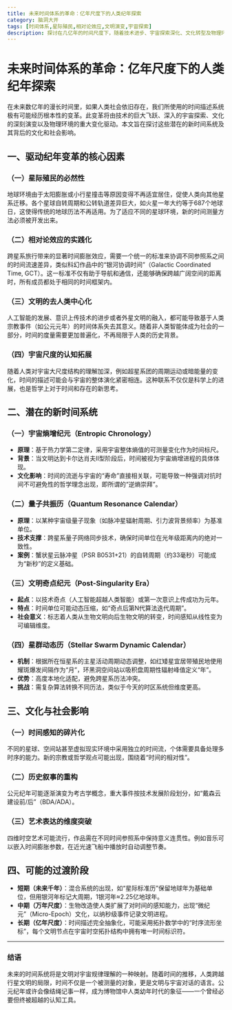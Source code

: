 ```yaml
---
title: 未来时间体系的革命：亿年尺度下的人类纪年探索
category: 脑洞大开
tags: [时间体系,星际殖民,相对论效应,文明演变,宇宙探索]
description: 探讨在几亿年的时间尺度下，随着技术进步、宇宙探索深化、文化转型及物理环境变化，人类社会可能经历的根本性时间描述体系变革。
---
```

# 未来时间体系的革命：亿年尺度下的人类纪年探索
在未来数亿年的漫长时间里，如果人类社会依旧存在，我们所使用的时间描述系统极有可能经历根本性的变革。此变革将由技术的巨大飞跃、深入的宇宙探索、文化的深刻演变以及物理环境的重大变化驱动。本文旨在探讨这些潜在的新时间系统及其背后的文化和社会影响。

## 一、驱动纪年变革的核心因素

### （一）星际殖民的必然性
地球环境由于太阳膨胀或小行星撞击等原因变得不再适宜居住，促使人类向其他星系迁移。各个星球自转周期和公转轨道差异巨大，如火星一年大约等于687个地球日，这使得传统的地球历法不再适用。为了适应不同的星球环境，新的时间测量方法必须被开发出来。

### （二）相对论效应的实践化
跨星系旅行带来的显著时间膨胀效应，需要一个统一的标准来协调不同参照系之间的时间流速差异，类似科幻作品中的“银河协调时间”（Galactic Coordinated Time, GCT）。这一标准不仅有助于导航和通信，还能够确保跨越广阔空间的距离时，所有成员都处于相同的时间框架内。

### （三）文明的去人类中心化
人工智能的发展、意识上传技术的进步或者外星文明的融入，都可能导致基于人类宗教事件（如公元元年）的时间体系失去其意义。随着非人类智能体成为社会的一部分，时间的度量需要更加普遍化，不再局限于人类的历史背景。

### （四）宇宙尺度的认知拓展
随着人类对宇宙大尺度结构的理解加深，例如超星系团的周期运动或暗能量的变化，时间的描述可能会与宇宙的整体演化紧密相连。这种联系不仅仅是科学上的进展，也是哲学上对于时间和存在的新思考。

## 二、潜在的新时间系统

### （一）宇宙熵增纪元（Entropic Chronology）
- **原理**：基于热力学第二定律，采用宇宙整体熵值的可测量变化作为时间标尺。
- **背景**：当文明达到卡尔达肖夫II型阶段后，时间被视为宇宙熵增进程的具体体现。
- **文化影响**：时间的流逝与宇宙的“寿命”直接相关联，可能导致一种强调对抗时间不可避免性的哲学理念出现，即所谓的“逆熵崇拜”。

### （二）量子共振历（Quantum Resonance Calendar）
- **原理**：以某种宇宙级量子现象（如脉冲星辐射周期、引力波背景频率）为基准单位。
- **技术支撑**：跨星系量子网络同步技术，确保时间单位在光年级距离内的绝对一致性。
- **案例**：蟹状星云脉冲星（PSR B0531+21）的自转周期（约33毫秒）可能成为“新秒”的定义基础。

### （三）文明奇点纪元（Post-Singularity Era）
- **起点**：以技术奇点（人工智能超越人类智能）或第一次意识上传成功为元年。
- **特点**：时间单位可能动态压缩，如“奇点后第N代算法迭代周期”。
- **社会意义**：标志着人类从生物文明向后生物文明的转变，时间感知从线性变为可编辑维度。

### （四）星群动态历（Stellar Swarm Dynamic Calendar）
- **机制**：根据所在恒星系的主星活动周期动态调整，如红矮星宜居带殖民地使用耀斑爆发间隔作为“月”，环黑洞空间站以吸积盘周期性辐射峰值定义“年”。
- **优势**：高度本地化适配，避免跨星系历法冲突。
- **挑战**：需复杂算法转换不同历法，类似于今天的时区系统但维度更高。

## 三、文化与社会影响

### （一）时间感知的碎片化
不同的星球、空间站甚至虚拟现实环境中采用独立的时间流，个体需要具备处理多时序的能力。新的宗教或哲学观点可能出现，围绕着“时间的相对性”。

### （二）历史叙事的重构
公元纪年可能逐渐演变为考古学概念，重大事件按技术发展阶段划分，如“戴森云建设前/后”（BDA/ADA）。

### （三）艺术表达的维度突破
四维时空艺术可能流行，作品需在不同时间参照系中保持意义连贯性。例如音乐可以嵌入时间膨胀参数，在近光速飞船中播放时自动调整节奏。

## 四、可能的过渡阶段

- **短期（未来千年）**：混合系统的出现，如“星际标准历”保留地球年为基础单位，但用银河年标记大周期，1银河年≈2.25亿地球年。
- **中期（万年尺度）**：生物改造使人类扩展了对时间的感知能力，出现“微纪元”（Micro-Epoch）文化，以纳秒级事件记录文明进程。
- **长期（亿年尺度）**：时间描述完全抽象化，可能采用拓扑数学中的“时序流形坐标”，每个文明节点在宇宙时空拓扑结构中拥有唯一时间标识符。

---

### 结语
未来的时间系统将是文明对宇宙规律理解的一种映射。随着时间的推移，人类跨越行星文明的局限，时间不仅是一个被测量的对象，更是文明与宇宙对话的语言。公元纪年或许会像结绳记事一样，成为博物馆中人类幼年时代的象征——一个曾经必要但终被超越的认知工具。